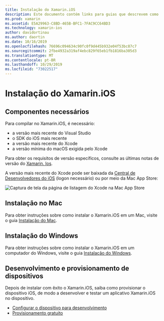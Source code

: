 ```yaml
---
title: Instalação do Xamarin.iOS
description: Este documento contém links para guias que descrevem como instalar o Xamarin.iOS no Mac e no Windows e como provisionar um dispositivo para teste.
ms.prod: xamarin
ms.assetid: E5A29963-C8BD-465B-BFC1-7FAC9CC64BD3
ms.technology: xamarin-ios
author: davidortinau
ms.author: daortin
ms.date: 10/16/2019
ms.openlocfilehash: 76696c094634c90fc0f9d445b932e04f53bc87c7
ms.sourcegitcommit: 2fbe4932a319af4ebc829f65eb1fb1816ba305d3
ms.translationtype: MT
ms.contentlocale: pt-BR
ms.lasthandoff: 10/29/2019
ms.locfileid: "73022517"
---
```

# <a name="xamarinios-installation"></a>Instalação do Xamarin.iOS

## <a name="required-components"></a>Componentes necessários

Para compilar no Xamarin.iOS, é necessário:

- a versão mais recente do Visual Studio
- o SDK do iOS mais recente
- a versão mais recente do Xcode
- a versão mínima do macOS exigida pelo Xcode

Para obter os requisitos de versão específicos, consulte as últimas notas de versão do [Xamarin. Ios](/xamarin/ios/release-notes/).

A versão mais recente do Xcode pode ser baixada da [Central de Desenvolvedores do iOS](https://developer.apple.com/devcenter/ios/index.action#downloads) (logon necessário) ou por meio da Mac App Store:

![Captura de tela da página de listagem do Xcode na Mac App Store](images/xcode.png "Xcode na Mac App Store")

## <a name="mac-installation"></a>Instalação no Mac

Para obter instruções sobre como instalar o Xamarin.iOS em um Mac, visite o guia [Instalação do Mac](https://docs.microsoft.com/visualstudio/mac/installation).

## <a name="windows-installation"></a>Instalação do Windows

Para obter instruções sobre como instalar o Xamarin.iOS em um computador do Windows, visite o guia [Instalação do Windows](~/ios/get-started/installation/windows/index.md).

## <a name="development-and-device-provisioning"></a>Desenvolvimento e provisionamento de dispositivos

Depois de instalar com êxito o Xamarin.iOS, saiba como provisionar o dispositivo iOS, de modo a desenvolver e testar um aplicativo Xamarin.iOS no dispositivo.

- [Configurar o dispositivo para desenvolvimento](device-provisioning/index.md)
- [Provisionamento gratuito](~/ios/get-started/installation/device-provisioning/free-provisioning.md)

